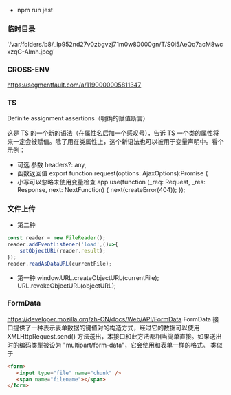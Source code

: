 * npm run jest

### 临时目录
'/var/folders/b8/_lp952nd27v0zbgvzj71m0w80000gn/T/S0i5AeQq7acM8wcxzqG-Almh.jpeg'
### CROSS-ENV
https://segmentfault.com/a/1190000005811347
### TS
Definite assignment assertions（明确的赋值断言）

这是 TS 的一个新的语法（在属性名后加一个感叹号），告诉 TS 一个类的属性将来一定会被赋值。除了用在类属性上，这个新语法也可以被用于变量声明中。看个示例：
* 可选 参数
    headers?: any,
* 函数返回值
export function request(options: AjaxOptions):Promise<any> {
* 小写可以忽略未使用变量检查
app.use(function (_req: Request, _res: Response, next: NextFunction) {
    next(createError(404));
});
### 文件上传
* 第二种

```javascript
const reader = new FileReader();
reader.addEventListener('load',()=>{
    setObjectURL(reader.result);
});
reader.readAsDataURL(currentFile);
```

* 第一种
window.URL.createObjectURL(currentFile);
URL.revokeObjectURL(objectURL);

### FormData
https://developer.mozilla.org/zh-CN/docs/Web/API/FormData
FormData 接口提供了一种表示表单数据的键值对的构造方式，经过它的数据可以使用 XMLHttpRequest.send() 方法送出，本接口和此方法都相当简单直接。如果送出时的编码类型被设为 "multipart/form-data"，它会使用和表单一样的格式。
类似于
```html
<form>
   <input type="file" name="chunk" />
   <span name="filename"></span>
</form>
```